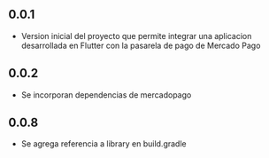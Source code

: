 ## 0.0.1

* Version inicial del proyecto que permite integrar una aplicacion desarrollada en Flutter con la pasarela de pago de Mercado Pago

## 0.0.2
* Se incorporan dependencias de mercadopago

## 0.0.8
* Se agrega referencia a library en build.gradle
